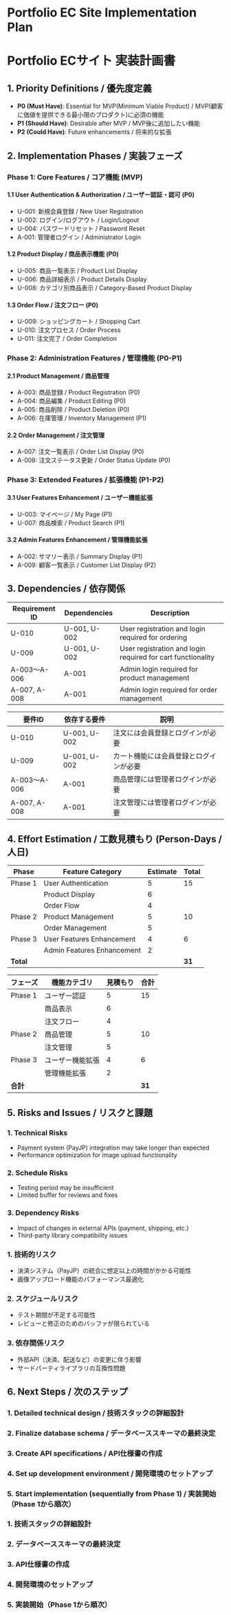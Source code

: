 # Portfolio EC Site Implementation Plan
# Portfolio ECサイト 実装計画書

## 1. Priority Definitions / 優先度定義

- **P0 (Must Have)**: Essential for MVP(Minimum Viable Product) /
MVP(顧客に価値を提供できる最小限のプロダクト)に必須の機能
- **P1 (Should Have)**: Desirable after MVP / MVP後に追加したい機能
- **P2 (Could Have)**: Future enhancements / 将来的な拡張

## 2. Implementation Phases / 実装フェーズ

### Phase 1: Core Features / コア機能 (MVP)

#### 1.1 User Authentication & Authorization / ユーザー認証・認可 (P0)
- U-001: 新規会員登録 / New User Registration
- U-002: ログイン/ログアウト / Login/Logout
- U-004: パスワードリセット / Password Reset
- A-001: 管理者ログイン / Administrator Login

#### 1.2 Product Display / 商品表示機能 (P0)
- U-005: 商品一覧表示 / Product List Display
- U-006: 商品詳細表示 / Product Details Display
- U-008: カテゴリ別商品表示 / Category-Based Product Display

#### 1.3 Order Flow / 注文フロー (P0)
- U-009: ショッピングカート / Shopping Cart
- U-010: 注文プロセス / Order Process
- U-011: 注文完了 / Order Completion

### Phase 2: Administration Features / 管理機能 (P0-P1)

#### 2.1 Product Management / 商品管理
- A-003: 商品登録 / Product Registration (P0)
- A-004: 商品編集 / Product Editing (P0)
- A-005: 商品削除 / Product Deletion (P0)
- A-006: 在庫管理 / Inventory Management (P1)

#### 2.2 Order Management / 注文管理
- A-007: 注文一覧表示 / Order List Display (P0)
- A-008: 注文ステータス更新 / Order Status Update (P0)

### Phase 3: Extended Features / 拡張機能 (P1-P2)

#### 3.1 User Features Enhancement / ユーザー機能拡張
- U-003: マイページ / My Page (P1)
- U-007: 商品検索 / Product Search (P1)

#### 3.2 Admin Features Enhancement / 管理機能拡張
- A-002: サマリー表示 / Summary Display (P1)
- A-009: 顧客一覧表示 / Customer List Display (P2)

## 3. Dependencies / 依存関係

| Requirement ID | Dependencies | Description |
|----------------|--------------|-------------|
| U-010  | U-001, U-002 | User registration and login required for ordering |
| U-009  | U-001, U-002 | User registration and login required for cart functionality |
| A-003〜A-006 | A-001 | Admin login required for product management |
| A-007, A-008 | A-001 | Admin login required for order management |

| 要件ID | 依存する要件 | 説明 |
|--------|------------|------|
| U-010  | U-001, U-002 | 注文には会員登録とログインが必要 |
| U-009  | U-001, U-002 | カート機能には会員登録とログインが必要 |
| A-003〜A-006 | A-001 | 商品管理には管理者ログインが必要 |
| A-007, A-008 | A-001 | 注文管理には管理者ログインが必要 |

## 4. Effort Estimation / 工数見積もり (Person-Days / 人日)

| Phase | Feature Category | Estimate | Total |
|------|------------------|----------|-------|
| Phase 1 | User Authentication | 5 | 15 |
|         | Product Display | 6 | |
|         | Order Flow | 4 | |
| Phase 2 | Product Management | 5 | 10 |
|         | Order Management | 5 | |
| Phase 3 | User Features Enhancement | 4 | 6 |
|         | Admin Features Enhancement | 2 | |
| **Total** | | | **31** |

| フェーズ | 機能カテゴリ | 見積もり | 合計 |
|---------|------------|---------|------|
| Phase 1 | ユーザー認証 | 5 | 15 |
|         | 商品表示 | 6 | |
|         | 注文フロー | 4 | |
| Phase 2 | 商品管理 | 5 | 10 |
|         | 注文管理 | 5 | |
| Phase 3 | ユーザー機能拡張 | 4 | 6 |
|         | 管理機能拡張 | 2 | |
| **合計** | | | **31** |

## 5. Risks and Issues / リスクと課題

### 1. **Technical Risks**
   - Payment system (PayJP) integration may take longer than expected
   - Performance optimization for image upload functionality

### 2. **Schedule Risks**
   - Testing period may be insufficient
   - Limited buffer for reviews and fixes

### 3. **Dependency Risks**
   - Impact of changes in external APIs (payment, shipping, etc.)
   - Third-party library compatibility issues

### 1. **技術的リスク**
   - 決済システム（PayJP）の統合に想定以上の時間がかかる可能性
   - 画像アップロード機能のパフォーマンス最適化

### 2. **スケジュールリスク**
   - テスト期間が不足する可能性
   - レビューと修正のためのバッファが限られている

### 3. **依存関係リスク**
   - 外部API（決済、配送など）の変更に伴う影響
   - サードパーティライブラリの互換性問題

## 6. Next Steps / 次のステップ

### 1. Detailed technical design / 技術スタックの詳細設計
### 2. Finalize database schema / データベーススキーマの最終決定
### 3. Create API specifications / API仕様書の作成
### 4. Set up development environment / 開発環境のセットアップ
### 5. Start implementation (sequentially from Phase 1) / 実装開始（Phase 1から順次）

### 1. 技術スタックの詳細設計
### 2. データベーススキーマの最終決定
### 3. API仕様書の作成
### 4. 開発環境のセットアップ
### 5. 実装開始（Phase 1から順次）
